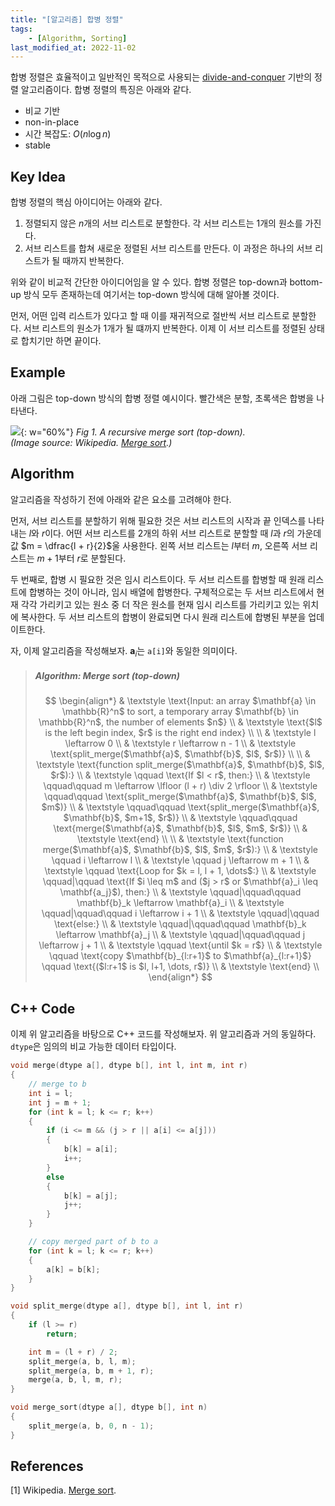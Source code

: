 ```yaml
---
title: "[알고리즘] 합병 정렬"
tags:
    - [Algorithm, Sorting]
last_modified_at: 2022-11-02
---
```


합병 정렬은 효율적이고 일반적인 목적으로 사용되는 [divide-and-conquer](https://en.wikipedia.org/wiki/Divide-and-conquer_algorithm) 기반의 정렬 알고리즘이다. 합병 정렬의 특징은 아래와 같다.

* 비교 기반
* non-in-place
* 시간 복잡도: $O(n \log n)$
* stable

## Key Idea

합병 정렬의 핵심 아이디어는 아래와 같다.

1. 정렬되지 않은 $n$개의 서브 리스트로 분할한다. 각 서브 리스트는 1개의 원소를 가진다.
2. 서브 리스트를 합쳐 새로운 정렬된 서브 리스트를 만든다. 이 과정은 하나의 서브 리스트가 될 때까지 반복한다.

위와 같이 비교적 간단한 아이디어임을 알 수 있다. 합병 정렬은 top-down과 bottom-up 방식 모두 존재하는데 여기서는 top-down 방식에 대해 알아볼 것이다.

먼저, 어떤 입력 리스트가 있다고 할 때 이를 재귀적으로 절반씩 서브 리스트로 분할한다. 서브 리스트의 원소가 1개가 될 떄까지 반복한다. 이제 이 서브 리스트를 정렬된 상태로 합치기만 하면 끝이다.

## Example

아래 그림은 top-down 방식의 합병 정렬 예시이다. 빨간색은 분할, 초록색은 합병을 나타낸다.

![](https://upload.wikimedia.org/wikipedia/commons/thumb/e/e6/Merge_sort_algorithm_diagram.svg/1280px-Merge_sort_algorithm_diagram.svg.png){: w="60%"}
_Fig 1. A recursive merge sort (top-down).  
(Image source: Wikipedia. [Merge sort](https://en.wikipedia.org/wiki/Merge_sort#/media/File:Merge_sort_algorithm_diagram.svg).)_  

## Algorithm

알고리즘을 작성하기 전에 아래와 같은 요소를 고려해야 한다.

먼저, 서브 리스트를 분할하기 위해 필요한 것은 서브 리스트의 시작과 끝 인덱스를 나타내는 $l$와 $r$이다. 어떤 서브 리스트를 2개의 하위 서브 리스트로 분할할 때 $l$과 $r$의 가운데 값 $m = \dfrac{l + r}{2}$울 사용한다. 왼쪽 서브 리스트는 $l$부터 $m$, 오른쪽 서브 리스트는 $m + 1$부터 $r$로 분할된다.

두 번째로, 합병 시 필요한 것은 임시 리스트이다. 두 서브 리스트를 합병할 때 원래 리스트에 합병하는 것이 아니라, 임시 배열에 합병한다. 구체적으로는 두 서브 리스트에서 현재 각각 가리키고 있는 원소 중 더 작은 원소를 현재 임시 리스트를 가리키고 있는 위치에 복사한다. 두 서브 리스트의 합병이 완료되면 다시 원래 리스트에 합병된 부분을 업데이트한다.

자, 이제 알고리즘을 작성해보자. $\mathbf{a}_i$는 `a[i]`와 동일한 의미이다.

> ##### $\text{Algorithm: Merge sort (top-down)}$  
> $$
> \begin{align*}
> & \textstyle \text{Input: an array $\mathbf{a} \in \mathbb{R}^n$ to sort, a temporary array $\mathbf{b} \in \mathbb{R}^n$, the number of elements $n$} \\
> & \textstyle \text{$l$ is the left begin index, $r$ is the right end index} \\
> \\
> & \textstyle l \leftarrow 0 \\
> & \textstyle r \leftarrow n - 1 \\
> & \textstyle \text{split_merge($\mathbf{a}$, $\mathbf{b}$, $l$, $r$)} \\
> \\
> & \textstyle \text{function split_merge($\mathbf{a}$, $\mathbf{b}$, $l$, $r$):} \\
> & \textstyle \qquad \text{If $l < r$, then:} \\
> & \textstyle \qquad\qquad m \leftarrow \lfloor (l + r) \div 2 \rfloor \\
> & \textstyle \qquad\qquad \text{split_merge($\mathbf{a}$, $\mathbf{b}$, $l$, $m$)} \\
> & \textstyle \qquad\qquad \text{split_merge($\mathbf{a}$, $\mathbf{b}$, $m+1$, $r$)} \\
> & \textstyle \qquad\qquad \text{merge($\mathbf{a}$, $\mathbf{b}$, $l$, $m$, $r$)} \\
> & \textstyle \text{end} \\
> \\
> & \textstyle \text{function merge($\mathbf{a}$, $\mathbf{b}$, $l$, $m$, $r$):} \\
> & \textstyle \qquad i \leftarrow l \\
> & \textstyle \qquad j \leftarrow m + 1 \\
> & \textstyle \qquad \text{Loop for $k = l, l + 1, \dots$:} \\
> & \textstyle \qquad|\qquad \text{If $i \leq m$ and ($j > r$ or $\mathbf{a}_i \leq \mathbf{a_j}$), then:} \\
> & \textstyle \qquad|\qquad\qquad \mathbf{b}_k \leftarrow \mathbf{a}_i \\
> & \textstyle \qquad|\qquad\qquad i \leftarrow i + 1 \\
> & \textstyle \qquad|\qquad \text{else:} \\
> & \textstyle \qquad|\qquad\qquad \mathbf{b}_k \leftarrow \mathbf{a}_j \\
> & \textstyle \qquad|\qquad\qquad j \leftarrow j + 1 \\
> & \textstyle \qquad \text{until $k = r$} \\
> & \textstyle \qquad \text{copy $\mathbf{b}_{l:r+1}$ to $\mathbf{a}_{l:r+1}$} \qquad \text{($l:r+1$ is $l, l+1, \dots, r$)} \\
> & \textstyle \text{end} \\
> \end{align*}
> $$

## C++ Code

이제 위 알고리즘을 바탕으로 C++ 코드를 작성해보자. 위 알고리즘과 거의 동일하다. `dtype`은 임의의 비교 가능한 데이터 타입이다.

```c++
void merge(dtype a[], dtype b[], int l, int m, int r)
{
    // merge to b
    int i = l;
    int j = m + 1;
    for (int k = l; k <= r; k++)
    {
        if (i <= m && (j > r || a[i] <= a[j]))
        {
            b[k] = a[i];
            i++;
        }
        else
        {
            b[k] = a[j];
            j++;
        }
    }

    // copy merged part of b to a
    for (int k = l; k <= r; k++)
    {
        a[k] = b[k];
    }
}

void split_merge(dtype a[], dtype b[], int l, int r)
{
    if (l >= r)
        return;

    int m = (l + r) / 2;
    split_merge(a, b, l, m);
    split_merge(a, b, m + 1, r);
    merge(a, b, l, m, r);
}

void merge_sort(dtype a[], dtype b[], int n)
{
    split_merge(a, b, 0, n - 1);
}
```

## References

[1] Wikipedia. [Merge sort](https://en.wikipedia.org/wiki/Merge_sort).